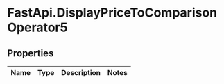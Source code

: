# FastApi.DisplayPriceToComparisonOperator5

## Properties
Name | Type | Description | Notes
------------ | ------------- | ------------- | -------------
